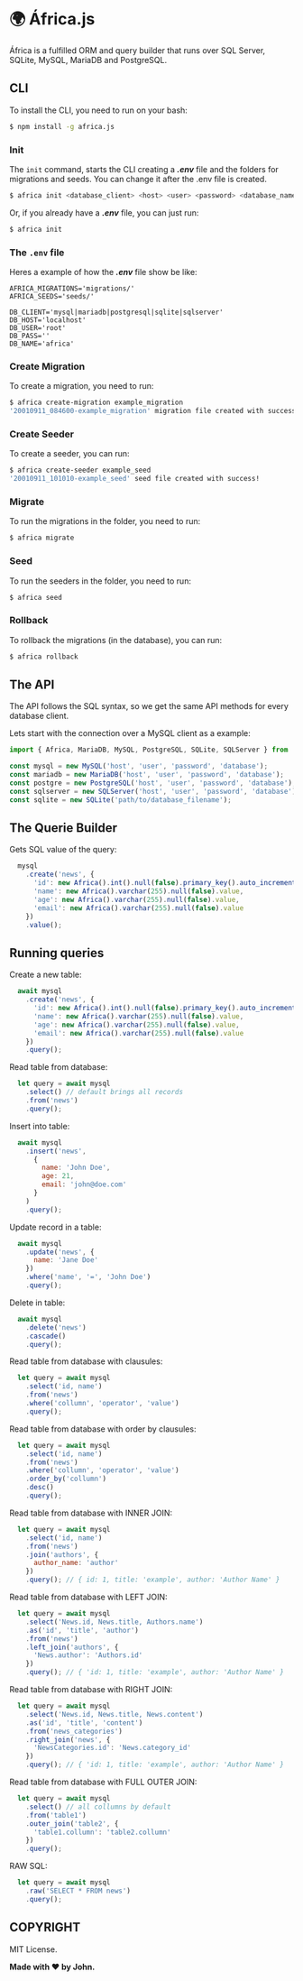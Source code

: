 # :earth_africa: África.js
África is a fulfilled ORM and query builder that runs over SQL Server, SQLite, MySQL, MariaDB and PostgreSQL.

## CLI

To install the CLI, you need to run on your bash:
```bash
$ npm install -g africa.js
```

### Init

The ```init``` command, starts the CLI creating a ***.env*** file and the folders for migrations and seeds. You can change it after the .env file is created.

```bash
$ africa init <database_client> <host> <user> <password> <database_name>
```

Or, if you already have a ***.env*** file, you can just run:
```bash
$ africa init
```

### The ```.env``` file

Heres a example of how the ***.env*** file show be like:

```
AFRICA_MIGRATIONS='migrations/'
AFRICA_SEEDS='seeds/'

DB_CLIENT='mysql|mariadb|postgresql|sqlite|sqlserver'
DB_HOST='localhost'
DB_USER='root'
DB_PASS=''
DB_NAME='africa'
```

### Create Migration

To create a migration, you need to run:

```bash
$ africa create-migration example_migration
'20010911_084600-example_migration' migration file created with success!
```

### Create Seeder

To create a seeder, you can run:

```bash
$ africa create-seeder example_seed
'20010911_101010-example_seed' seed file created with success!
```

### Migrate

To run the migrations in the folder, you need to run:
```bash
$ africa migrate
```

### Seed

To run the seeders in the folder, you need to run:
```bash
$ africa seed
```

### Rollback

To rollback the migrations (in the database), you can run:
```bash
$ africa rollback
```

## The API

The API follows the SQL syntax, so we get the same API methods for every database client.

Lets start with the connection over a MySQL client as a example:

```javascript
import { Africa, MariaDB, MySQL, PostgreSQL, SQLite, SQLServer } from 'africa.js';

const mysql = new MySQL('host', 'user', 'password', 'database');
const mariadb = new MariaDB('host', 'user', 'password', 'database');
const postgre = new PostgreSQL('host', 'user', 'password', 'database');
const sqlserver = new SQLServer('host', 'user', 'password', 'database');
const sqlite = new SQLite('path/to/database_filename');
```

## The Querie Builder

Gets SQL value of the query:
```javascript
  mysql
    .create('news', {
      'id': new Africa().int().null(false).primary_key().auto_increment().value,
      'name': new Africa().varchar(255).null(false).value,
      'age': new Africa().varchar(255).null(false).value,
      'email': new Africa().varchar(255).null(false).value
    })
    .value();
```

## Running queries

Create a new table:
```javascript
  await mysql
    .create('news', {
      'id': new Africa().int().null(false).primary_key().auto_increment().value,
      'name': new Africa().varchar(255).null(false).value,
      'age': new Africa().varchar(255).null(false).value,
      'email': new Africa().varchar(255).null(false).value
    })
    .query();
```

Read table from database:
```javascript
  let query = await mysql
    .select() // default brings all records
    .from('news')
    .query();
```

Insert into table:
```javascript
  await mysql
    .insert('news',
      {
        name: 'John Doe',
        age: 21,
        email: 'john@doe.com'
      }
    )
    .query();
```

Update record in a table:
```javascript
  await mysql
    .update('news', {
      name: 'Jane Doe'
    })
    .where('name', '=', 'John Doe')
    .query();
```

Delete in table:
```javascript
  await mysql
    .delete('news')
    .cascade()
    .query();
```

Read table from database with clausules:
```javascript
  let query = await mysql
    .select('id, name')
    .from('news')
    .where('collumn', 'operator', 'value')
    .query();
```

Read table from database with order by clausules:
```javascript
  let query = await mysql
    .select('id, name')
    .from('news')
    .where('collumn', 'operator', 'value')
    .order_by('collumn')
    .desc()
    .query();
```

Read table from database with INNER JOIN:
```javascript
  let query = await mysql
    .select('id, name')
    .from('news')
    .join('authors', {
      author_name: 'author'
    })
    .query(); // { id: 1, title: 'example', author: 'Author Name' }
```

Read table from database with LEFT JOIN:
```javascript
  let query = await mysql
    .select('News.id, News.title, Authors.name')
    .as('id', 'title', 'author')
    .from('news')
    .left_join('authors', {
      'News.author': 'Authors.id'
    })
    .query(); // { 'id: 1, title: 'example', author: 'Author Name' }
```

Read table from database with RIGHT JOIN:
```javascript
  let query = await mysql
    .select('News.id, News.title, News.content')
    .as('id', 'title', 'content')
    .from('news_categories')
    .right_join('news', {
      'NewsCategories.id': 'News.category_id'
    })
    .query(); // { 'id: 1, title: 'example', author: 'Author Name' }
```

Read table from database with FULL OUTER JOIN:
```javascript
  let query = await mysql
    .select() // all collumns by default
    .from('table1')
    .outer_join('table2', {
      'table1.collumn': 'table2.collumn'
    })
    .query();
```

RAW SQL:
```javascript
  let query = await mysql
    .raw('SELECT * FROM news')
    .query();
```

## COPYRIGHT

MIT License.

**Made with :hearts: by John.**
